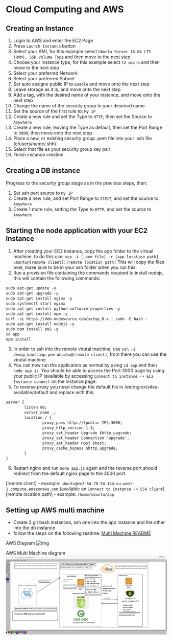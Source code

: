 # Cloud Computing and AWS

## Creating an Instance
1. Login to AWS and enter the EC2 Page
2. Press `Launch Instance` button
3. Select your AMI, for this example select `Ubuntu Server 16.04 LTS (HVM), SSD Volume Type` and then move to the next step
4. Choose your instance type, for this example select `t2 micro` and then move to the next step
5. Select your preferred Network
6. Select your preferred Subnet
7. Set auto assigne public IP to `Enable` and move onto the next step
8. Leave storage as it is, and move onto the next step
9. Add a tag, with the desired name of your instance, and move onto the next step
10. Change the name of the security group to your desiered name
11. Set the source of the first rule to: `My IP`
12. Create a new rule and set the Type to `HTTP`, then set the Source to `Anywhere`
13. Create a new rule, leaving the Type as default, then set the Port Range to `3000`, then move onto the next step.
14. Place a new, or existing security group .pem file into your .ssh file (c/users/name/.shh)
15. Select that file as your security group key pair
16. Finish instance creation

## Creating a DB instance
Progress to the security group stage as in the previous steps, then:
1. Set ssh port source to `My IP`
2. Create a new rule, and set Port Range to `27017`, and set the source to: `Anywhere`
3. Create 1 more rule, setting the Type to `HTTP`, and set the source to `Anywhere`

## Starting the node application with your EC2 Instance
1. After creating your EC2 instance, copy the app folder to the virtual machine, to do this use: `scp -i [.pem file] -r [app location path] ubuntu@[remote client]:[remote location path]` This will copy the files over, make sure to be in your ssh folder when you run this.
2. Run a provision file containing the commands required to install nodejs, this will contain the following commands:
```
sudo apt-get update -y
sudo apt-get upgrade -y
sudo apt-get install nginx -y
sudo systemctl start nginx
sudo apt-get install python-software-properties -y
sudo apt-get install npm -y
curl -sL https://deb.nodesource.com/setup_6.x | sudo -E bash -
sudo apt-get install nodejs -y
sudo npm install pm2 -g
cd app
npm install
```
3. In order to ssh into the remote virutal machine, use `ssh -i devop_bootcamp.pem ubuntu@[remote client]`, from there you can use the virutal machine.
4. You can now run the application as normal by using `cd app` and then `node app.js`. You should be able to access the Port 3000 page by using your public IP (available by accessing `Connect to instance -> EC2 Instance connect` on the instance page.
5. To reverse proxy you need change the default file in /etc/nginx/sites-available/default and replace with this:
```
server {
        listen 80;
        server_name _;
        location / {
                proxy_pass http://[public IP]:3000;
                proxy_http_version 1.1;
                proxy_set_header Upgrade $http_upgrade;
                proxy_set_header Connection 'upgrade';
                proxy_set_header Host $host;
                proxy_cache_bypass $http_upgrade;
        }
}
```
6. Restart nginx and run `node app.js` again and the reverse port should redirect from the default nginx page to the 3000 port.

[remote client] - example: `ubuntu@ec2-54-78-54-144.eu-west-1.compute.amazonaws.com` (available on `Connect to instance -> SSH client`)
[remote location path] - example: `/home/ubuntu/app`

## Setting up AWS multi machine
- Create 2 git bash instances, ssh one into the app instance and the other into the db instance
- follow the steps on the following readme: [Multi Machine README](https://github.com/Pshaw397/Multi_Machine/blob/main/README.md)

AWS Diagram
![img](aws_diagram_png)

AWS Multi Machine diagram
![img](aws_MM_diagram.png)

